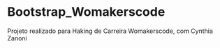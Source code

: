 # Bootstrap_Womakerscode
Projeto realizado para Haking de Carreira Womakerscode, com Cynthia Zanoni
